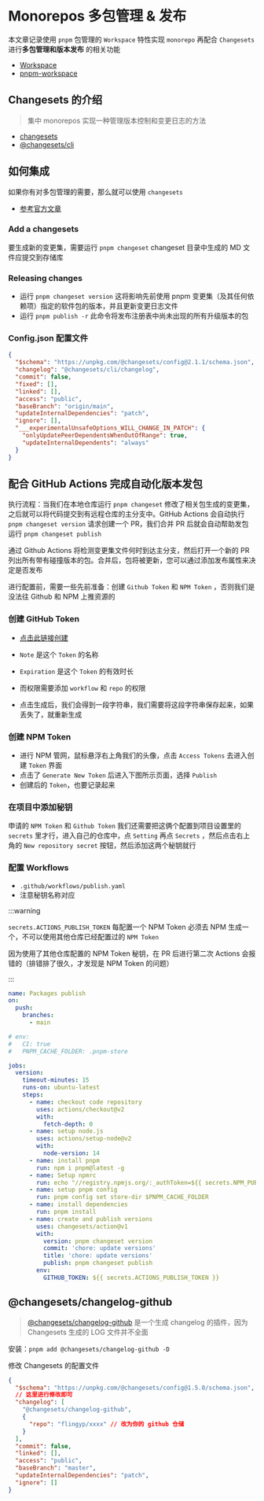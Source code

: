 # Monorepos 多包管理 & 发布

本文章记录使用 `pnpm` 包管理的 `Workspace` 特性实现 `monorepo` 再配合 `Changesets` 进行**多包管理和版本发布** 的相关功能

- [Workspace](https://pnpm.io/workspaces)
- [pnpm-workspace](https://pnpm.io/pnpm-workspace_yaml)

## Changesets 的介绍

> 集中 monorepos 实现一种管理版本控制和变更日志的方法

- [changesets](https://github.com/changesets/changesets)
- [@changesets/cli](https://github.com/changesets/changesets/blob/main/packages/cli/README.md)

## 如何集成

如果你有对多包管理的需要，那么就可以使用 `changesets`

- [参考官方文章](https://pnpm.io/using-changesets)

### Add a changesets

要生成新的变更集，需要运行 `pnpm changeset` changeset 目录中生成的 MD 文件应提交到存储库

### Releasing changes

- 运行 `pnpm changeset version` 这将影响先前使用 pnpm 变更集（及其任何依赖项）指定的软件包的版本，并且更新变更日志文件
- 运行 `pnpm publish -r` 此命令将发布注册表中尚未出现的所有升级版本的包

### Config.json 配置文件

```json
{
  "$schema": "https://unpkg.com/@changesets/config@2.1.1/schema.json",
  "changelog": "@changesets/cli/changelog",
  "commit": false,
  "fixed": [],
  "linked": [],
  "access": "public",
  "baseBranch": "origin/main",
  "updateInternalDependencies": "patch",
  "ignore": [],
  "___experimentalUnsafeOptions_WILL_CHANGE_IN_PATCH": {
    "onlyUpdatePeerDependentsWhenOutOfRange": true,
    "updateInternalDependents": "always"
  }
}
```

## 配合 GitHub Actions 完成自动化版本发包

执行流程：当我们在本地仓库运行 `pnpm changeset` 修改了相关包生成的变更集，之后就可以将代码提交到有远程仓库的主分支中。GitHub Actions 会自动执行 `pnpm changeset version` 请求创建一个 PR，我们合并 PR 后就会自动帮助发包 运行 `pnpm changeset publish`

通过 Github Actions 将检测变更集文件何时到达主分支，然后打开一个新的 PR 列出所有带有碰撞版本的包。合并后，包将被更新，您可以通过添加发布属性来决定是否发布

进行配置前，需要一些先前准备：创建 `Github Token` 和 `NPM Token` ，否则我们是没法往 Github 和 NPM 上推资源的

### 创建 GitHub Token

- [点击此链接创建](https://github.com/settings/tokens/new)

- `Note` 是这个 `Token` 的名称
- `Expiration` 是这个 `Token` 的有效时长
- 而权限需要添加 `workflow` 和 `repo` 的权限
- 点击生成后，我们会得到一段字符串，我们需要将这段字符串保存起来，如果丢失了，就重新生成

### 创建 NPM Token

- 进行 NPM 管网，鼠标悬浮右上角我们的头像，点击 `Access Tokens` 去进入创建 `Token` 界面
- 点击了 `Generate New Token` 后进入下图所示页面，选择 `Publish`
- 创建后的 `Token`，也要记录起来

### 在项目中添加秘钥

申请的 `NPM Token` 和 `Github Token` 我们还需要把这俩个配置到项目设置里的 `secrets` 里才行，进入自己的仓库中，点 `Setting` 再点 `Secrets` ，然后点击右上角的 `New repository secret` 按钮，然后添加这两个秘钥就行

### 配置 Workflows

- `.github/workflows/publish.yaml`
- 注意秘钥名称对应

:::warning

`secrets.ACTIONS_PUBLISH_TOKEN` 每配置一个 NPM Token 必须去 NPM 生成一个，不可以使用其他仓库已经配置过的 `NPM Token`

因为使用了其他仓库配置的 NPM Token 秘钥，在 PR 后进行第二次 Actions 会报错的（排错排了很久，才发现是 NPM Token 的问题）

:::

```yaml
name: Packages publish
on:
  push:
    branches:
      - main

# env:
#   CI: true
#   PNPM_CACHE_FOLDER: .pnpm-store

jobs:
  version:
    timeout-minutes: 15
    runs-on: ubuntu-latest
    steps:
      - name: checkout code repository
        uses: actions/checkout@v2
        with:
          fetch-depth: 0
      - name: setup node.js
        uses: actions/setup-node@v2
        with:
          node-version: 14
      - name: install pnpm
        run: npm i pnpm@latest -g
      - name: Setup npmrc
        run: echo "//registry.npmjs.org/:_authToken=${{ secrets.NPM_PUBLISH_TOKEN }}" > .npmrc
      - name: setup pnpm config
        run: pnpm config set store-dir $PNPM_CACHE_FOLDER
      - name: install dependencies
        run: pnpm install
      - name: create and publish versions
        uses: changesets/action@v1
        with:
          version: pnpm changeset version
          commit: 'chore: update versions'
          title: 'chore: update versions'
          publish: pnpm changeset publish
        env:
          GITHUB_TOKEN: ${{ secrets.ACTIONS_PUBLISH_TOKEN }}
```

## @changesets/changelog-github

> [@changesets/changelog-github](https://github.com/changesets/changesets/tree/main/packages/changelog-github)
> 是一个生成 changelog 的插件，因为 Changesets 生成的 LOG 文件并不全面

安装：`pnpm add @changesets/changelog-github -D`

修改 Changesets 的配置文件

```json
{
  "$schema": "https://unpkg.com/@changesets/config@1.5.0/schema.json",
  // 这里进行修改即可
  "changelog": [
    "@changesets/changelog-github",
    {
      "repo": "flingyp/xxxx" // 改为你的 github 仓储
    }
  ],
  "commit": false,
  "linked": [],
  "access": "public",
  "baseBranch": "master",
  "updateInternalDependencies": "patch",
  "ignore": []
}
```
